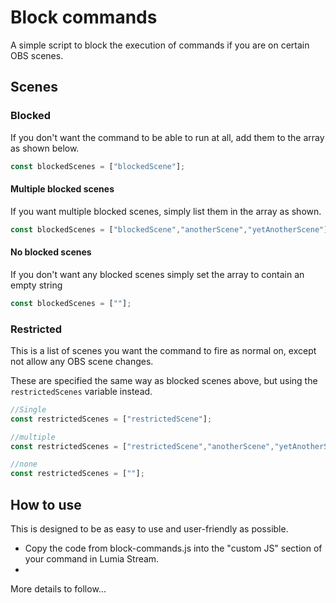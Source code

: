 # Block commands

A simple script to block the execution of commands if you are on certain OBS scenes.

## Scenes

### Blocked

If you don't want the command to be able to run at all, add them to the array as shown below.

```Javascript
const blockedScenes = ["blockedScene"];
```

#### Multiple blocked scenes

If you want multiple blocked scenes, simply list them in the array as shown.

```Javascript
const blockedScenes = ["blockedScene","anotherScene","yetAnotherScene"];
```

#### No blocked scenes

If you don't want any blocked scenes simply set the array to contain an empty string

```Javascript
const blockedScenes = [""];
```

### Restricted

This is a list of scenes you want the command to fire as normal on, except not allow any OBS scene changes.

These are specified the same way as blocked scenes above, but using the `restrictedScenes` variable instead.

```Javascript
//Single
const restrictedScenes = ["restrictedScene"];

//multiple
const restrictedScenes = ["restrictedScene","anotherScene","yetAnotherScene"];

//none
const restrictedScenes = [""];
```

## How to use

This is designed to be as easy to use and user-friendly as possible.

- Copy the code from block-commands.js into the "custom JS" section of your command in Lumia Stream.
-

More details to follow...
